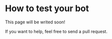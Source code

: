 # How to test your bot

This page will be writed soon!

If you want to help, feel free to send a pull request.